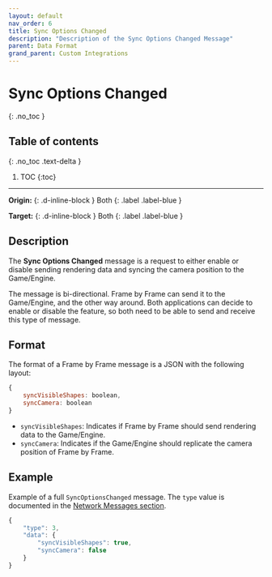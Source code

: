 ```yaml
---
layout: default
nav_order: 6
title: Sync Options Changed
description: "Description of the Sync Options Changed Message"
parent: Data Format
grand_parent: Custom Integrations
---
```


# Sync Options Changed
{: .no_toc }

## Table of contents
{: .no_toc .text-delta }

1. TOC
{:toc}

---

**Origin:**
{: .d-inline-block }
Both
{: .label .label-blue }

**Target:**
{: .d-inline-block }
Both
{: .label .label-blue  }

## Description
The **Sync Options Changed** message is a request to either enable or disable sending rendering data and syncing the camera position to the Game/Engine.

The message is bi-directional. Frame by Frame can send it to the Game/Engine, and the other way around. Both applications can decide to enable or disable the feature, so both need to be able to send and receive this type of message.

## Format
The format of a Frame by Frame message is a JSON with the following layout:
```js
{
    syncVisibleShapes: boolean,
    syncCamera: boolean
}
```

- `syncVisibleShapes`: Indicates if Frame by Frame should send rendering data to the Game/Engine.
- `syncCamera`: Indicates if the Game/Engine should replicate the camera position of Frame by Frame.

## Example
Example of a full `SyncOptionsChanged` message. The `type` value is documented in the [Network Messages section](../network-messages/).
```js
{
    "type": 3,
    "data": {
        "syncVisibleShapes": true,
        "syncCamera": false
    }
}
```